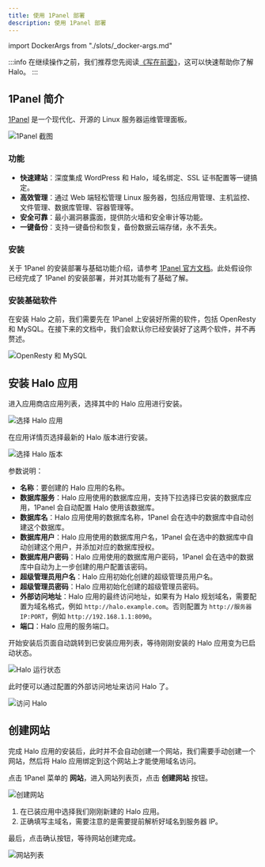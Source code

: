 ```yaml
---
title: 使用 1Panel 部署
description: 使用 1Panel 部署
---
```


import DockerArgs from "./slots/_docker-args.md"

:::info
在继续操作之前，我们推荐您先阅读[《写在前面》](../prepare)，这可以快速帮助你了解 Halo。
:::

## 1Panel 简介

[1Panel](https://1panel.cn) 是一个现代化、开源的 Linux 服务器运维管理面板。

![1Panel 截图](/img/install/1panel/1panel.png)

### 功能

- **快速建站**：深度集成 WordPress 和 Halo，域名绑定、SSL 证书配置等一键搞定。
- **高效管理**：通过 Web 端轻松管理 Linux 服务器，包括应用管理、主机监控、文件管理、数据库管理、容器管理等。
- **安全可靠**：最小漏洞暴露面，提供防火墙和安全审计等功能。
- **一键备份**：支持一键备份和恢复，备份数据云端存储，永不丢失。

### 安装

关于 1Panel 的安装部署与基础功能介绍，请参考 [1Panel 官方文档](https://1panel.cn/docs/installation/online_installation/)。此处假设你已经完成了 1Panel 的安装部署，并对其功能有了基础了解。

### 安装基础软件

在安装 Halo 之前，我们需要先在 1Panel 上安装好所需的软件，包括 OpenResty 和 MySQL。在接下来的文档中，我们会默认你已经安装好了这两个软件，并不再赘述。

![OpenResty 和 MySQL](/img/install/1panel/openresty-mysql.png)

## 安装 Halo 应用

进入应用商店应用列表，选择其中的 Halo 应用进行安装。

![选择 Halo 应用](/img/install/1panel/app-store-halo.png)

在应用详情页选择最新的 Halo 版本进行安装。

![选择 Halo 版本](/img/install/1panel/install-halo.png)

参数说明：

- **名称**：要创建的 Halo 应用的名称。
- **数据库服务**：Halo 应用使用的数据库应用，支持下拉选择已安装的数据库应用，1Panel 会自动配置 Halo 使用该数据库。
- **数据库名**：Halo 应用使用的数据库名称，1Panel 会在选中的数据库中自动创建这个数据库。
- **数据库用户**：Halo 应用使用的数据库用户名，1Panel 会在选中的数据库中自动创建这个用户，并添加对应的数据库授权。
- **数据库用户密码**：Halo 应用使用的数据库用户密码，1Panel 会在选中的数据库中自动为上一步创建的用户配置该密码。
- **超级管理员用户名**：Halo 应用初始化创建的超级管理员用户名。
- **超级管理员密码**：Halo 应用初始化创建的超级管理员密码。
- **外部访问地址**：Halo 应用的最终访问地址，如果有为 Halo 规划域名，需要配置为域名格式，例如 `http://halo.example.com`。否则配置为 `http://服务器IP:PORT`，例如 `http://192.168.1.1:8090`。
- **端口**：Halo 应用的服务端口。

开始安装后页面自动跳转到已安装应用列表，等待刚刚安装的 Halo 应用变为已启动状态。

![Halo 运行状态](/img/install/1panel/halo-status.png)

此时便可以通过配置的外部访问地址来访问 Halo 了。

![访问 Halo](/img/install/1panel/halo-console.png)

## 创建网站

完成 Halo 应用的安装后，此时并不会自动创建一个网站，我们需要手动创建一个网站，然后将 Halo 应用绑定到这个网站上才能使用域名访问。

点击 1Panel 菜单的 **网站**，进入网站列表页，点击 **创建网站** 按钮。

![创建网站](/img/install/1panel/new-site.png)

1. 在已装应用中选择我们刚刚新建的 Halo 应用。
2. 正确填写主域名，需要注意的是需要提前解析好域名到服务器 IP。

最后，点击确认按钮，等待网站创建完成。

![网站列表](/img/install/1panel/site.png)
